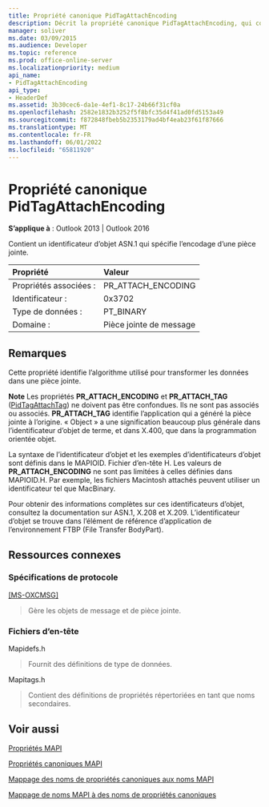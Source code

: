 ```yaml
---
title: Propriété canonique PidTagAttachEncoding
description: Décrit la propriété canonique PidTagAttachEncoding, qui contient un identificateur d’objet ASN.1 qui spécifie l’encodage d’une pièce jointe.
manager: soliver
ms.date: 03/09/2015
ms.audience: Developer
ms.topic: reference
ms.prod: office-online-server
ms.localizationpriority: medium
api_name:
- PidTagAttachEncoding
api_type:
- HeaderDef
ms.assetid: 3b30cec6-da1e-4ef1-8c17-24b66f31cf0a
ms.openlocfilehash: 2582e1832b3252f5f8bfc35d4f41ad0fd5153a49
ms.sourcegitcommit: f872848fbeb5b2353179ad4bf4eab23f61f87666
ms.translationtype: MT
ms.contentlocale: fr-FR
ms.lasthandoff: 06/01/2022
ms.locfileid: "65811920"
---
```

# <a name="pidtagattachencoding-canonical-property"></a>Propriété canonique PidTagAttachEncoding

  
  
**S’applique à** : Outlook 2013 | Outlook 2016 
  
Contient un identificateur d’objet ASN.1 qui spécifie l’encodage d’une pièce jointe. 
  
|Propriété|Valeur|
|:-----|:-----|
|Propriétés associées :  <br/> |PR_ATTACH_ENCODING  <br/> |
|Identificateur :  <br/> |0x3702  <br/> |
|Type de données :  <br/> |PT_BINARY  <br/> |
|Domaine :  <br/> |Pièce jointe de message  <br/> |
   
## <a name="remarks"></a>Remarques

Cette propriété identifie l’algorithme utilisé pour transformer les données dans une pièce jointe.
  
 **Note** Les propriétés **PR_ATTACH_ENCODING** et **PR_ATTACH_TAG** ([PidTagAttachTag](pidtagattachtag-canonical-property.md)) ne doivent pas être confondues. Ils ne sont pas associés ou associés. **PR_ATTACH_TAG** identifie l’application qui a généré la pièce jointe à l’origine. « Object » a une signification beaucoup plus générale dans l’identificateur d’objet de terme, et dans X.400, que dans la programmation orientée objet. 
  
La syntaxe de l’identificateur d’objet et les exemples d’identificateurs d’objet sont définis dans le MAPIOID. Fichier d’en-tête H. Les valeurs de **PR_ATTACH_ENCODING** ne sont pas limitées à celles définies dans MAPIOID.H. Par exemple, les fichiers Macintosh attachés peuvent utiliser un identificateur tel que MacBinary. 
  
Pour obtenir des informations complètes sur ces identificateurs d’objet, consultez la documentation sur ASN.1, X.208 et X.209. L’identificateur d’objet se trouve dans l’élément de référence d’application de l’environnement FTBP (File Transfer BodyPart). 
  
## <a name="related-resources"></a>Ressources connexes

### <a name="protocol-specifications"></a>Spécifications de protocole

[[MS-OXCMSG]](https://msdn.microsoft.com/library/7fd7ec40-deec-4c06-9493-1bc06b349682%28Office.15%29.aspx)
  
> Gère les objets de message et de pièce jointe.
    
### <a name="header-files"></a>Fichiers d’en-tête

Mapidefs.h
  
> Fournit des définitions de type de données.
    
Mapitags.h
  
> Contient des définitions de propriétés répertoriées en tant que noms secondaires.
    
## <a name="see-also"></a>Voir aussi



[Propriétés MAPI](mapi-properties.md)
  
[Propriétés canoniques MAPI](mapi-canonical-properties.md)
  
[Mappage des noms de propriétés canoniques aux noms MAPI](mapping-canonical-property-names-to-mapi-names.md)
  
[Mappage de noms MAPI à des noms de propriétés canoniques](mapping-mapi-names-to-canonical-property-names.md)

